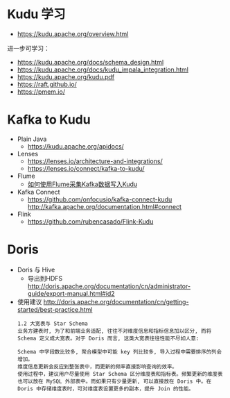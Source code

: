 # Kudu 学习
* https://kudu.apache.org/overview.html

进一步可学习：
* https://kudu.apache.org/docs/schema_design.html
* https://kudu.apache.org/docs/kudu_impala_integration.html
* https://kudu.apache.org/kudu.pdf
* https://raft.github.io/
* https://pmem.io/

# Kafka to Kudu
* Plain Java
  * https://kudu.apache.org/apidocs/
* Lenses
  * https://lenses.io/architecture-and-integrations/
  * https://lenses.io/connect/kafka-to-kudu/
* Flume
  * [如何使用Flume采集Kafka数据写入Kudu](https://cloud.tencent.com/developer/article/1158194)
* Kafka Connect
  * https://github.com/onfocusio/kafka-connect-kudu http://kafka.apache.org/documentation.html#connect
* Flink
  * https://github.com/rubencasado/Flink-Kudu

# Doris
* Doris 与 Hive
  * 导出到HDFS http://doris.apache.org/documentation/cn/administrator-guide/export-manual.html#id2
* 使用建议 http://doris.apache.org/documentation/cn/getting-started/best-practice.html
  ```
  1.2 大宽表与 Star Schema
  业务方建表时, 为了和前端业务适配, 往往不对维度信息和指标信息加以区分, 而将 Schema 定义成大宽表。对于 Doris 而言, 这类大宽表往往性能不尽如人意:

  Schema 中字段数比较多, 聚合模型中可能 key 列比较多, 导入过程中需要排序的列会增加。
  维度信息更新会反应到整张表中，而更新的频率直接影响查询的效率。
  使用过程中，建议用户尽量使用 Star Schema 区分维度表和指标表。频繁更新的维度表也可以放在 MySQL 外部表中。而如果只有少量更新, 可以直接放在 Doris 中。在 Doris 中存储维度表时，可对维度表设置更多的副本，提升 Join 的性能。
  ```
